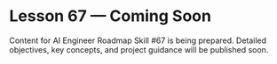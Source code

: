 # Lesson 67 — Coming Soon

Content for AI Engineer Roadmap Skill #67 is being prepared. Detailed objectives, key concepts, and project guidance will be published soon.
